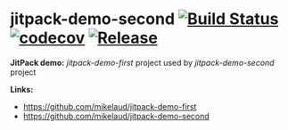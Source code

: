 # jitpack-demo-second [![Build Status](https://travis-ci.org/mikelaud/jitpack-demo-second.svg?branch=master)](https://travis-ci.org/mikelaud/jitpack-demo-second) [![codecov](https://codecov.io/gh/mikelaud/jitpack-demo-second/branch/master/graph/badge.svg)](https://codecov.io/gh/mikelaud/jitpack-demo-second) [![Release](https://jitpack.io/v/mikelaud/jitpack-demo-second.svg)](https://jitpack.io/#mikelaud/jitpack-demo-second)

**JitPack demo:** _jitpack-demo-first_ project used by _jitpack-demo-second_ project

**Links:**
- https://github.com/mikelaud/jitpack-demo-first
- https://github.com/mikelaud/jitpack-demo-second
